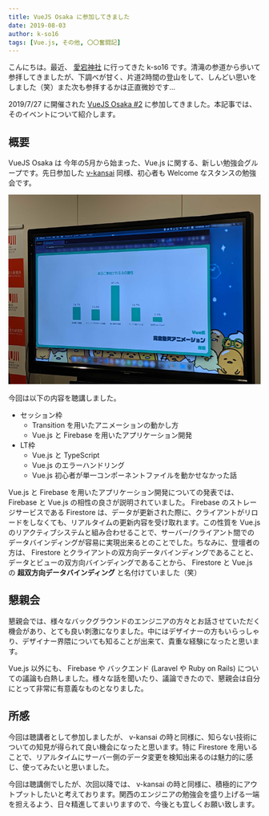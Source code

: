 ```yaml
---
title: VueJS Osaka に参加してきました
date: 2019-08-03
author: k-so16
tags: [Vue.js, その他, 〇〇奮闘記]
---
```


こんにちは。最近、 [愛宕神社](http://atagojinjya.jp/) に行ってきた k-so16 です。清滝の参道から歩いて参拝してきましたが、下調べが甘く、片道2時間の登山をして、しんどい思いをしました（笑）また次も参拝するかは正直微妙です...

2019/7/27 に開催された [VueJS Osaka #2](https://vuejs-osaka.connpass.com/event/136805/) に参加してきました。本記事では、そのイベントについて紹介します。

## 概要
VueJS Osaka は 今年の5月から始まった、Vue.js に関する、新しい勉強会グループです。先日参加した [v-kansai](https://vuekansai.connpass.com/) 同様、初心者も Welcome なスタンスの勉強会です。

![](images/vuejs-osaka-2-1.jpg "VueJS Osaka #2 の様子")

今回は以下の内容を聴講しました。

- セッション枠
    - Transition を用いたアニメーションの動かし方
    - Vue.js と Firebase を用いたアプリケーション開発
- LT枠
    - Vue.js と TypeScript
    - Vue.js のエラーハンドリング
    - Vue.js 初心者が単一コンポーネントファイルを動かせなかった話

Vue.js と Firebase を用いたアプリケーション開発についての発表では、Firebase と Vue.js の相性の良さが説明されていました。 Firebase のストレージサービスである Firestore は、データが更新された際に、クライアントがリロードをしなくても、リアルタイムの更新内容を受け取れます。この性質を Vue.js のリアクティブシステムと組み合わせることで、サーバー/クライアント間でのデータバインディングが容易に実現出来るとのことでした。ちなみに、登壇者の方は、 Firestore とクライアントの双方向データバインディングであることと、 データとビューの双方向バインディングであることから、 Firestore と Vue.js の **超双方向データバインディング** と名付けていました（笑）


## 懇親会
懇親会では、様々なバックグラウンドのエンジニアの方々とお話させていただく機会があり、とても良い刺激になりました。中にはデザイナーの方もいらっしゃり、デザイナー界隈についても知ることが出来て、貴重な経験になったと思います。

Vue.js 以外にも、 Firebase や バックエンド (Laravel や Ruby on Rails) についての議論も白熱しました。様々な話を聞いたり、議論できたので、懇親会は自分にとって非常に有意義なものとなりました。


## 所感
今回は聴講者として参加しましたが、 v-kansai の時と同様に、知らない技術についての知見が得られて良い機会になったと思います。特に Firestore を用いることで、リアルタイムにサーバー側のデータ変更を検知出来るのは魅力的に感じ、使ってみたいと思いました。

今回は聴講側でしたが、次回以降では、 v-kansai の時と同様に、積極的にアウトプットしたいと考えております。関西のエンジニアの勉強会を盛り上げる一端を担えるよう、日々精進してまいりますので、今後とも宜しくお願い致します。